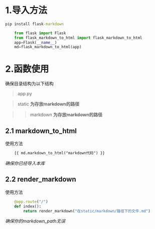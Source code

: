 # 1.导入方法

```cmd
pip install flask-markdown
```

```python
    from flask import Flask
    from flask_markdown_to_html import flask_markdown_to_html
    app=Flask(__name__)
    md=flask_markdown_to_html(app)
```

# 2.函数使用

确保目录结构为以下结构

> app.py

> static **为存放markdown的路径**

>> markdown **为存放markdown的路径**

## 2.1 markdown_to_html

使用方法 

```html
    {{ md.markdown_to_html("markdown代码") }}
```
_确保你已经导入本库_

## 2.2 render_markdown

使用方法

```python
    @app.route("/")
    def index():
        return render_markdown("在static/markdown/路径下的文件.md")
```
_确保你的markdown_path无误_